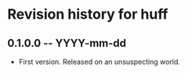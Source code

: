 # Revision history for huff

## 0.1.0.0  -- YYYY-mm-dd

* First version. Released on an unsuspecting world.

